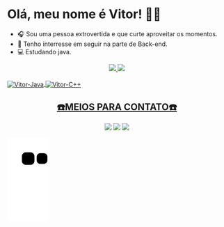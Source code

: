 # Olá, meu nome é Vitor! 🙋‍♂️ 

- 🎧 Sou uma pessoa extrovertida e que curte aproveitar os momentos.
- 🔭 Tenho interresse em seguir na parte de Back-end.
- 💻 Estudando java.

<div align ="center" , display:inline-block>
  <a href="https://github.com/VitorLopesV">
  <img height="160em" src="https://github-readme-stats.vercel.app/api?username=VitorLopesV&show_icons=true&theme=radical&include_all_commits=true&count_private=true"/>
  <img height="160em" src="https://github-readme-stats.vercel.app/api/top-langs/?username=VitorLopesV&layout=compact&langs_count=7&theme=radical"/>
</div>
<div style="display: inline_block"><br>
  <img align="center" alt="Vitor-Java" height="55" width="65" src="https://cdn.jsdelivr.net/gh/devicons/devicon/icons/java/java-original.svg" />
  <img align="center" alt="Vitor-C++" height="40" width="50" src="https://cdn.jsdelivr.net/gh/devicons/devicon/icons/cplusplus/cplusplus-original.svg" />
</div>
  
  <div align = "center">
  
  ## ☎️MEIOS PARA CONTATO☎️
  
  </div> 
  
  <div align ="center" , display:inline-block> 
  <a href= "https://instagram.com/vetelopes_?igshid=YmMyMTA2M2Y=" target="_blank"><img src="https://img.shields.io/badge/-Instagram-%23E4405F?style=for-the-badge&logo=instagram&logoColor=white" target="_blank"></a>
    <a href = "mailto:vitorvtlopes@gmail.com"><img src="https://img.shields.io/badge/-Gmail-%23333?style=for-the-badge&logo=gmail&logoColor=white" target="_blank"></a>
     <a href= "https://www.linkedin.com/in/v%C3%ADtor-lopes-253997204/" target="_blank"><img src="https://img.shields.io/badge/-LinkedIn-%230077B5?style=for-the-badge&logo=linkedin&logoColor=white" target="_blank"></a> 
 
</div>
  
   ![Snake animation](https://github.com/rafaballerini/rafaballerini/blob/output/github-contribution-grid-snake.svg)
